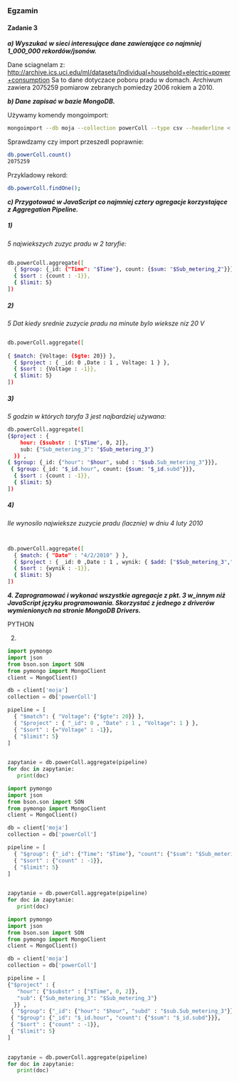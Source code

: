 ### Egzamin

#### Zadanie 3

***a) Wyszukać w sieci interesujące dane zawierające co najmniej 1_000_000 rekordów/jsonów.***

Dane sciagnelam z: http://archive.ics.uci.edu/ml/datasets/Individual+household+electric+power+consumption
Sa to dane dotyczace poboru pradu w domach. Archiwum zawiera 2075259 pomiarow zebranych pomiedzy 2006 rokiem a 2010.
 
 
***b) Dane zapisać w bazie MongoDB.***


Używamy komendy mongoimport:
``` sh
mongoimport --db moja --collection powerColl --type csv --headerline < household_power_consumption.txt 

```

Sprawdzamy czy import przeszedl poprawnie:
``` sh
db.powerColl.count()
2075259
```

Przykladowy rekord:

``` sh
db.powerColl.findOne(); 
```


***c) Przygotować w JavaScript co najmniej cztery agregacje korzystające z Aggregation Pipeline.***
  
#####  1)
*5 najwiekszych zuzyc pradu w 2 taryfie:*

``` sh

db.powerColl.aggregate([ 
  { $group: {_id: {"Time": "$Time"}, count: {$sum: "$Sub_metering_2"}}},
  { $sort : {count : -1}},
  { $limit: 5}
])
```



#####  2)
*5 Dat kiedy srednie zuzycie pradu na minute bylo wieksze niz 20 V*

``` sh

db.powerColl.aggregate([ 
 
{ $match: {Voltage: {$gte: 20}} }, 
  { $project : { _id: 0 ,Date : 1 , Voltage: 1 } },
  { $sort : {Voltage : -1}},
  { $limit: 5}
])
```


##### 3)
*5 godzin w których taryfa 3 jest najbardziej używana:*



``` sh
db.powerColl.aggregate([  
{$project : {
    hour: {$substr : ["$Time", 0, 2]},
    sub: {"Sub_metering_3": "$Sub_metering_3"}
  }} ,
{ $group: {_id: {"hour": "$hour", subd : "$sub.Sub_metering_3"}}},
 { $group: {_id: "$_id.hour", count: {$sum: "$_id.subd"}}},
  { $sort : {count : -1}},
  { $limit: 5}
])

```


##### 4)
*Ile wynosilo najwieksze zuzycie pradu (lacznie) w dniu 4 luty 2010*

``` sh


db.powerColl.aggregate([ 
  { $match: { "Date" : "4/2/2010" } },
  { $project : { _id: 0 ,Date : 1 , wynik: { $add: ["$Sub_metering_3","$Sub_metering_2", "$Sub_metering_1"] } } },
  { $sort : {wynik : -1}},
  { $limit: 5}
])
``` 

***4. Zaprogramować i wykonać wszystkie agregacje z pkt. 3 w_innym niż JavaScript języku programowania. Skorzystać z jednego z driverów wymienionych na stronie MongoDB Drivers.***


PYTHON





2)
``` python
import pymongo
import json
from bson.son import SON
from pymongo import MongoClient
client = MongoClient()

db = client['moja']
collection = db['powerColl']

pipeline = [
  { "$match": { "Voltage": {"$gte": 20}} }, 
  { "$project" : { "_id": 0 , "Date" : 1 , "Voltage": 1 } },
  { "$sort" : {="Voltage" : -1}},
  { "$limit": 5}
]
 

zapytanie = db.powerColl.aggregate(pipeline)
for doc in zapytanie:
   print(doc)
```   
   














``` python
import pymongo
import json
from bson.son import SON
from pymongo import MongoClient
client = MongoClient()

db = client['moja']
collection = db['powerColl']

pipeline = [
  { "$group": {"_id": {"Time": "$Time"}, "count": {"$sum": "$Sub_metering_2"}}},
  { "$sort" : {"count" : -1}},
  { "$limit": 5}
]
 

zapytanie = db.powerColl.aggregate(pipeline)
for doc in zapytanie:
   print(doc)
```








``` python
import pymongo
import json
from bson.son import SON
from pymongo import MongoClient
client = MongoClient()

db = client['moja']
collection = db['powerColl']

pipeline = [ 
{"$project" : {
   "hour": {"$substr" : ["$Time", 0, 2]},
   "sub": {"Sub_metering_3": "$Sub_metering_3"}
  }} ,
 { "$group": {"_id": {"hour": "$hour", "subd" : "$sub.Sub_metering_3"}}},
 { "$group": {"_id": "$_id.hour", "count": {"$sum": "$_id.subd"}}},
 { "$sort" : {"count" : -1}},
 { "$limit": 5}
]
 

zapytanie = db.powerColl.aggregate(pipeline)
for doc in zapytanie:
   print(doc)

```



 
 
